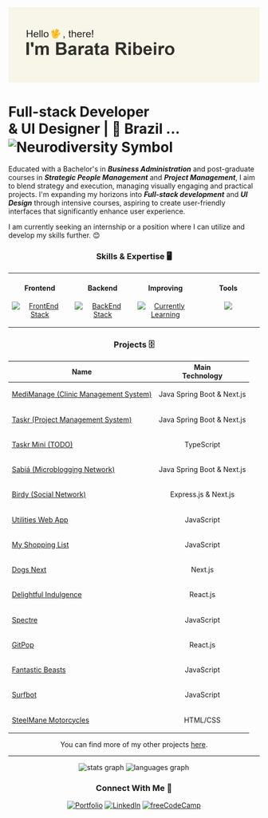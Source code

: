 ![banner](https://github.com/Barata-Ribeiro/Barata-Ribeiro/blob/main/header.png)

# Full-stack Developer <br/> & UI Designer | 📍 Brazil ... <img src="https://upload.wikimedia.org/wikipedia/commons/thumb/4/4e/Pastel_Neurodiversity_Symbol.png/1200px-Pastel_Neurodiversity_Symbol.png" align="center" height="12" width="26" alt="Neurodiversity Symbol">

Educated with a Bachelor's in ***Business Administration*** and post-graduate courses in ***Strategic People Management*** and ***Project Management***, I aim to blend strategy and execution, managing visually engaging and practical projects. I'm expanding my horizons into ***Full-stack development*** and ***UI Design*** through intensive courses, aspiring to create user-friendly interfaces that significantly enhance user experience.

I am currently seeking an internship or a position where I can utilize and develop my skills further. 😊


<div align="center">

### Skills & Expertise 🖥️

<table border="0"><tr>
<td valign="top" width="25%">
<h4 align="center">Frontend</h4>
<p align="center">
    <a href="https://skillicons.dev">
        <img src="https://skillicons.dev/icons?i=html,css,tailwind,typescript,nextjs,angular&perline=2" alt="FrontEnd Stack">
    </a>
</p>
</td>

<td valign="top" width="25%">
<h4 align="center">Backend</h4>
<p align="center">
    <a href="https://skillicons.dev">
        <img src="https://skillicons.dev/icons?i=nodejs,express,java,spring&perline=2" alt="BackEnd Stack">
    </a>
</p>
</td>

<td valign="top" width="25%">
<h4 align="center">Improving</h4>
<p align="center">
    <a href="https://skillicons.dev">
        <img src="https://skillicons.dev/icons?i=spring,postgres,mysql,vim,emacs&perline=2" alt="Currently Learning">
    </a>
</p>
</td>

<td valign="top" width="25%">
  <h4 align="center">Tools</h4>
  <p align="center">
  <a href="https://skillicons.dev">
    <img src="https://skillicons.dev/icons?i=ps,figma,idea,vscode,arch,git&perline=2" />
  </a>
</p></td></tr></table>
</div>

<div align="center">
    
### Projects 🗄️
    
| Name | Main <br/> Technology |
| ------------ | ---------- |
| [MediManage (Clinic Management System)](https://github.com/Barata-Ribeiro/mediManage/) | <p align="center">Java Spring Boot & Next.js</p> | 
| [Taskr (Project Management System)](https://github.com/Barata-Ribeiro/Taskr/) | <p align="center">Java Spring Boot & Next.js</p> | 
| [Taskr Mini (TODO)](https://github.com/Barata-Ribeiro/taskr_mini/) | <p align="center">TypeScript</p> | 
| [Sabiá (Microblogging Network)](https://github.com/Barata-Ribeiro/sabia) | <p align="center">Java Spring Boot & Next.js</p> |
| [Birdy (Social Network)](https://github.com/Barata-Ribeiro/Birdy) | <p align="center">Express.js & Next.js</p> |
| [Utilities Web App](https://github.com/Barata-Ribeiro/utilities_webapp) | <p align="center">JavaScript</p>
| [My Shopping List](https://github.com/Barata-Ribeiro/pwa_shopping_list) | <p align="center">JavaScript</p> |
| [Dogs Next](https://github.com/Barata-Ribeiro/Dogs_Next) | <p align="center">Next.js</p> |
| [Delightful Indulgence](https://github.com/Barata-Ribeiro/delightful_indulgence) | <p align="center">React.js</p> |
| [Spectre](https://github.com/Barata-Ribeiro/spectre_band) | <p align="center">JavaScript</p> |
| [GitPop](https://github.com/Barata-Ribeiro/GitPop) | <p align="center">React.js</p> |
| [Fantastic Beasts](https://github.com/Barata-Ribeiro/animais-fantasticos) | <p align="center">JavaScript</p> |
| [Surfbot](https://github.com/Barata-Ribeiro/surfbot) | <p align="center">JavaScript</p> |
| [SteelMane Motorcycles](https://github.com/Barata-Ribeiro/steelmane-motorcycles) | <p align="center">HTML/CSS</p> |

<p align="center">You can find more of my other projects <a href="https://github.com/Barata-Ribeiro?tab=repositories" target="_blank" rel="noreferrer noopener">here</a>.</p>

</div>

---
<div align="center">
  <img src="https://github-readme-stats-2wl2vh0jn-barataribeiros-projects.vercel.app/api?hide_title=true&hide_rank=false&show_icons=true&include_all_commits=true&count_private=true&disable_animations=false&theme=swift&locale=en&hide_border=true&username=Barata-Ribeiro" height="150" alt="stats graph" decoding="async" loading="lazy" />
  <img src="https://github-readme-stats-2wl2vh0jn-barataribeiros-projects.vercel.app/api/top-langs?locale=en&hide_title=false&layout=compact&card_width=320&langs_count=5&theme=swift&hide_border=true&username=Barata-Ribeiro" height="150" alt="languages graph" decoding="async" loading="lazy" />

  ### Connect With Me 🤝

[![Portfolio](https://img.shields.io/badge/Portfolio-%23000000.svg?style=for-the-badge&logo=firefox&logoColor=#FF7139)](https://barataribeiro.com/) [![LinkedIn](https://img.shields.io/badge/linkedin-%230077B5.svg?style=for-the-badge&logo=linkedin&logoColor=white)](https://www.linkedin.com/in/jo%C3%A3o-mendes-jorge-barata-ribeiro-645073118/) [![freeCodeCamp](https://img.shields.io/badge/freecodecamp-27273D?style=for-the-badge&logo=freecodecamp&logoColor=white)](https://www.freecodecamp.org/JoaoMJBRibeiro)
</div>


